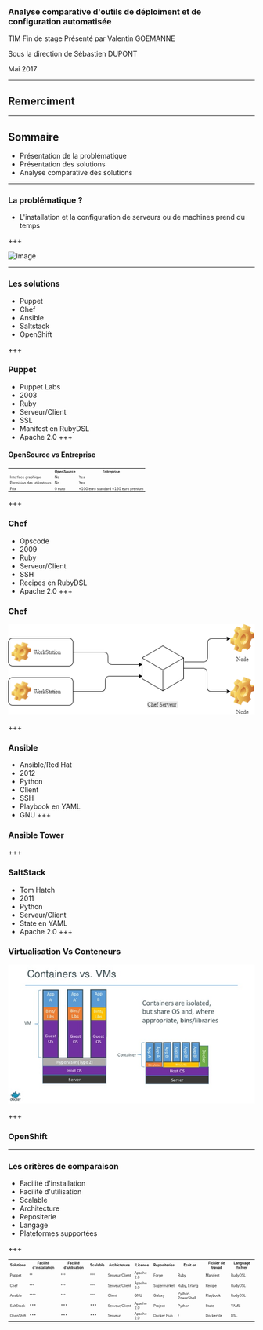 
### Analyse comparative d'outils de déploiment et de configuration automatisée
TIM Fin de stage
Présenté par Valentin GOEMANNE

Sous la direction de Sébastien DUPONT 

Mai 2017

---
## Remerciment
---
## Sommaire
 - <span class ="fragment">Présentation de la problématique</span>  
 - <span class ="fragment">Présentation des solutions</span>
 - <span class ="fragment">Analyse comparative des solutions </span>

---

### La problématique ?
- <span class="fragment"> L'installation et la configuration de serveurs ou de machines prend du temps </span>

+++

![Image](giphy.gif)

---

### Les solutions

- <span class="fragment">Puppet</span>
- <span class="fragment">Chef</span>
- <span class="fragment">Ansible</span>
- <span class="fragment">Saltstack</span>
- <span class="fragment">OpenShift</span>

+++
### Puppet

- <span class="fragment">Puppet Labs</span>
- <span class="fragment">2003</span>
- <span class="fragment">Ruby</span>
- <span class="fragment">Serveur/Client</span>
- <span class="fragment">SSL</span>
- <span class="fragment">Manifest en RubyDSL</span>
- <span class="fragment">Apache 2.0</span>
+++
#### OpenSource vs Entreprise
<table style="font-size: 50%;">
  <tr>
    <th></th>
    <th>OpenSource</th>
    <th>Entreprise</th>
  </tr>
  <tr>
    <td>Interface graphique</td>
    <td>No</td>
    <td>Yes</td>
  </tr>
  <tr>
    <td>Permision des utilisateurs</td>
    <td>No</td>
    <td>Yes</td>
  </tr>
  <tr>
    <td>Prix</td>
    <td>0 euro</td>
    <td>~100 euro standard
    ~150 euro prenium</td>
  </tr>
</table>

+++
### Chef
- <span class="fragment">Opscode</span>
- <span class="fragment">2009</span>
- <span class="fragment">Ruby</span>
- <span class="fragment">Serveur/Client</span>
- <span class="fragment">SSH</span>
- <span class="fragment">Recipes en RubyDSL</span>
- <span class="fragment">Apache 2.0</span>
+++
### Chef
![Image](chef_repr.png)

+++
### Ansible
- <span class="fragment">Ansible/Red Hat</span>
- <span class="fragment">2012</span>
- <span class="fragment">Python</span>
- <span class="fragment">Client</span>
- <span class="fragment">SSH</span>
- <span class="fragment">Playbook en YAML</span>
- <span class="fragment">GNU</span>
+++
### Ansible Tower
+++
### SaltStack
- <span class="fragment">Tom Hatch</span>
- <span class="fragment">2011</span>
- <span class="fragment">Python</span>
- <span class="fragment">Serveur/Client</span>
- <span class="fragment">State en YAML </span>
- <span class="fragment">Apache 2.0</span>
+++
### Virtualisation Vs Conteneurs

![Image](CaptureDocker1.png)

+++
### OpenShift 

---

### Les critères de comparaison 
- <span class="fragment">Facilité d'installation</span>
- <span class="fragment">Facilité d'utilisation</span>
- <span class="fragment">Scalable</span>
- <span class="fragment">Architecture</span>
- <span class="fragment">Repositerie</span>
- <span class="fragment">Langage</span>
- <span class="fragment">Plateformes supportées</span>

+++
<table style="font-size: 50%;">
  <tr>
    <th>Solutions</th>
    <th>Facilité d'installation</th>
    <th>Facilité d'utilisation</th>
    <th>Scalable</th>
    <th>Archicteture</th>
    <th>Licence</th>
    <th>Repositeries</th>
    <th>Ecrit en</th>
    <th>Fichier de travail</th>
    <th>Language fichier </th>
  </tr>
  <tr>
    <td>Puppet</td>
    <td>°°</td>
    <td>°°°</td>
    <td>°°°</td>
    <td>Serveur/Client</td>
    <td>Apache 2.0</td>
    <td>Forge</td>
    <td>Ruby</td>
    <td>Manifest</td>
    <td>RudyDSL</td>
  </tr>
    <tr>
    <td>Chef</td>
    <td>°°°</td>
    <td>°°°</td>
    <td>°°°</td>
    <td>Serveur/Client</td>
    <td>Apache 2.0</td>
    <td>Supermarket</td>
    <td>Ruby, Erlang</td>
    <td>Recipe</td>
    <td>RudyDSL</td>
  </tr>
    <tr>
    <td>Ansible</td>
    <td>°°°°</td>
    <td>°°°</td>
    <td>°°°</td>
    <td>Client</td>
    <td>GNU</td>
    <td>Galaxy</td>
    <td>Python, PowerShell</td>
    <td>Playbook</td>
    <td>RudyDSL</td>
  </tr>
    <tr>
    <td>SaltStack</td>
    <td>***</td>
    <td>***</td>
    <td>***</td>
    <td>Serveur/Client</td>
    <td>Apache 2.0</td>
    <td>Project</td>
    <td>Python</td>
    <td>State</td>
    <td>YAML</td>
  </tr>
    <tr>
    <td>OpenShift</td>
    <td>***</td>
    <td>***</td>
    <td>***</td>
    <td>Serveur</td>
    <td>Apache 2.0</td>
    <td>Docker Hub</td>
    <td>/</td>
    <td>Dockerfile</td>
    <td>DSL</td>
  </tr>
</table>


